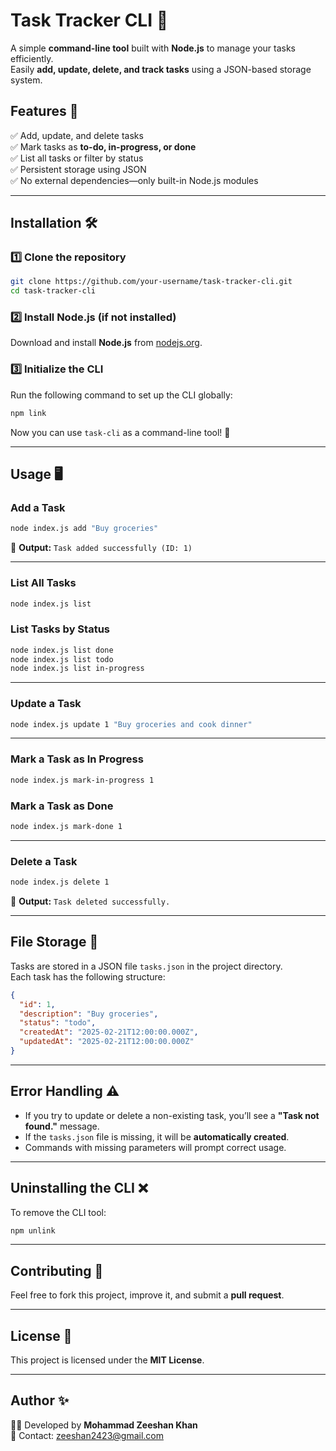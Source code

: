 # **Task Tracker CLI** 📝

A simple **command-line tool** built with **Node.js** to manage your tasks efficiently.  
Easily **add, update, delete, and track tasks** using a JSON-based storage system.

## **Features** 🚀

✅ Add, update, and delete tasks  
✅ Mark tasks as **to-do, in-progress, or done**  
✅ List all tasks or filter by status  
✅ Persistent storage using JSON  
✅ No external dependencies—only built-in Node.js modules

---

## **Installation** 🛠️

### **1️⃣ Clone the repository**

```sh
git clone https://github.com/your-username/task-tracker-cli.git
cd task-tracker-cli
```

### **2️⃣ Install Node.js (if not installed)**

Download and install **Node.js** from [nodejs.org](https://nodejs.org/).

### **3️⃣ Initialize the CLI**

Run the following command to set up the CLI globally:

```sh
npm link
```

Now you can use `task-cli` as a command-line tool! 🎉

---

## **Usage** 🖥️

### **Add a Task**

```sh
node index.js add "Buy groceries"
```

📌 **Output:** `Task added successfully (ID: 1)`

---

### **List All Tasks**

```sh
node index.js list
```

### **List Tasks by Status**

```sh
node index.js list done
node index.js list todo
node index.js list in-progress
```

---

### **Update a Task**

```sh
node index.js update 1 "Buy groceries and cook dinner"
```

---

### **Mark a Task as In Progress**

```sh
node index.js mark-in-progress 1
```

### **Mark a Task as Done**

```sh
node index.js mark-done 1
```

---

### **Delete a Task**

```sh
node index.js delete 1
```

📌 **Output:** `Task deleted successfully.`

---

## **File Storage** 📂

Tasks are stored in a JSON file `tasks.json` in the project directory.  
Each task has the following structure:

```json
{
  "id": 1,
  "description": "Buy groceries",
  "status": "todo",
  "createdAt": "2025-02-21T12:00:00.000Z",
  "updatedAt": "2025-02-21T12:00:00.000Z"
}
```

---

## **Error Handling** ⚠️

- If you try to update or delete a non-existing task, you’ll see a **"Task not found."** message.
- If the `tasks.json` file is missing, it will be **automatically created**.
- Commands with missing parameters will prompt correct usage.

---

## **Uninstalling the CLI** ❌

To remove the CLI tool:

```sh
npm unlink
```

---

## **Contributing** 🤝

Feel free to fork this project, improve it, and submit a **pull request**.

---

## **License** 📜

This project is licensed under the **MIT License**.

---

## **Author** ✨

👨‍💻 Developed by **Mohammad Zeeshan Khan**  
📧 Contact: zeeshan2423@gmail.com
